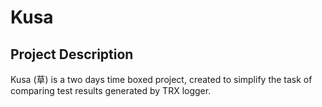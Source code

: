 # Kusa
## Project Description
Kusa (草) is a two days time boxed project, created to simplify the task of comparing test results generated by TRX logger.
